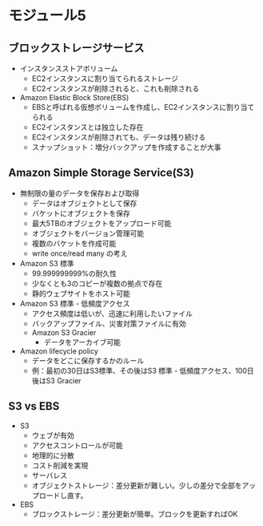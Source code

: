 # モジュール5
## ブロックストレージサービス
- インスタンスストアボリューム
  - EC2インスタンスに割り当てられるストレージ
  - EC2インスタンスが削除されると、これも削除される
- Amazon Elastic Block Store(EBS)
  - EBSと呼ばれる仮想ボリュームを作成し、EC2インスタンスに割り当てられる
  - EC2インスタンスとは独立した存在
  - EC2インスタンスが削除されても、データは残り続ける
  - スナップショット：増分バックアップを作成することが大事

## Amazon Simple Storage Service(S3)
- 無制限の量のデータを保存および取得
  - データはオブジェクトとして保存
  - バケットにオブジェクトを保存
  - 最大5TBのオブジェクトをアップロード可能
  - オブジェクトをバージョン管理可能
  - 複数のバケットを作成可能
  - write once/read many の考え
- Amazon S3 標準
  - 99.999999999%の耐久性
  - 少なくとも3のコピーが複数の拠点で存在
  - 静的ウェブサイトをホスト可能
- Amazon S3 標準 - 低頻度アクセス
  - アクセス頻度は低いが、迅速に利用したいファイル
  - バックアップファイル、災害対策ファイルに有効
  - Amazon S3 Gracier
    - データをアーカイブ可能
- Amazon lifecycle policy
  - データをどこに保存するかのルール
  - 例：最初の30日はS3標準、その後はS3 標準 - 低頻度アクセス、100日後はS3 Gracier

## S3 vs EBS
- S3
  - ウェブが有効
  - アクセスコントロールが可能
  - 地理的に分散
  - コスト削減を実現
  - サーバレス
  - オブジェクトストレージ：差分更新が難しい。少しの差分で全部をアップロードし直す。
- EBS
  - ブロックストレージ：差分更新が簡単。ブロックを更新すればOK